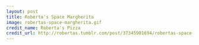 ```yaml
---
layout: post
title: Roberta's Space Margherita
image: robertas-space-margherita.gif
credit_name: Roberta's Pizza
credit_url: http://robertas.tumblr.com/post/37345901694/robertas-space-margherita
---
```



